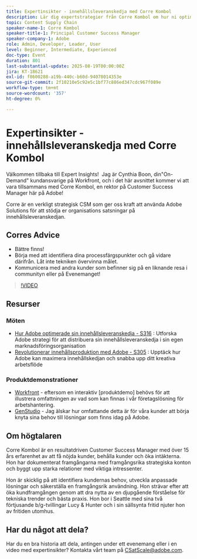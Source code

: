 ```yaml
---
title: Expertinsikter - innehållsleveranskedja med Corre Kombol
description: Lär dig expertstrategier från Corre Kombol om hur ni optimerar er innehållsleveranskedja med Adobe lösningar. Öka effektiviteten, samarbetet och resultaten.
topic: Content Supply Chain
speaker-name-1: Corre Kombol
speaker-title-1: Principal Customer Success Manager
speaker-company-1: Adobe
role: Admin, Developer, Leader, User
level: Beginner, Intermediate, Experienced
doc-type: Event
duration: 801
last-substantial-update: 2025-08-19T00:00:00Z
jira: KT-18621
exl-id: f8600288-a19b-440c-b60d-94078014353e
source-git-commit: 2f10210e5c92e5c1bf77c886ed347cdc967f089e
workflow-type: tm+mt
source-wordcount: '357'
ht-degree: 0%

---
```


# Expertinsikter - innehållsleveranskedja med Corre Kombol

Välkommen tillbaka till Expert Insights!  Jag är Cynthia Boon, din&quot;On-Demand&quot; kundansvarige på Workfront, och i det här avsnittet kommer vi att vara tillsammans med Corre Kombol, en rektor på Customer Success Manager här på Adobe!  

Corre är en verkligt strategisk CSM som ger oss kraft att använda Adobe Solutions för att stödja er organisations satsningar på innehållsleveranskedjan. 

## Corres Advice

* Bättre finns! 
* Börja med att identifiera dina processfärgspunkter och gå vidare därifrån. Låt inte tekniken övervinna målet.
* Kommunicera med andra kunder som befinner sig på en liknande resa i communityn eller på Evenemanget! 

>[!VIDEO](https://video.tv.adobe.com/v/3469998/?learn=on&enablevpops&captions=swe)

## Resurser

### Möten

* [Hur Adobe optimerade sin innehållsleveranskedja - S316](https://business.adobe.com/summit/2024/sessions/how-adobe-optimized-its-content-supply-chain-s316.html) : Utforska Adobe strategi för att distribuera sin innehållsleveranskedja i sin egen marknadsföringsorganisation 
* [Revolutionerar innehållsproduktion med Adobe - S305](https://business.adobe.com/summit/2024/sessions/revolutionizing-content-production-with-adobe-s305.html) : Upptäck hur Adobe kan maximera innehållskedjan och snabba upp ditt kreativa arbetsflöde 

### Produktdemonstrationer

* [Workfront](https://business.adobe.com/product-demos/workfront/interactive-tour.html) - eftersom en interaktiv [produktdemo] behövs för att illustrera omfattningen av vad som kan finnas i vår företagslösning för arbetshantering.  
* [GenStudio](https://business.adobe.com/resources/sdk/getting-started-with-adobe-genstudio.html) - Jag älskar hur omfattande detta är för våra kunder att börja knyta sina behov till lösningar som finns idag på Adobe.

## Om högtalaren 

Corre Kombol är en resultatdriven Customer Success Manager med över 15 års erfarenhet av att få nöjda kunder, behålla kunder och öka intäkterna. Hon har dokumenterat framgångarna med framgångsrika strategiska konton och byggt upp starka relationer med viktiga intressenter.

Hon är skicklig på att identifiera kundernas behov, utveckla anpassade lösningar och säkerställa en framgångsrik användning. Hon strävar efter att öka kundframgången genom att dra nytta av en djupgående förståelse för tekniska trender och bästa praxis. Hon bor i Seattle med sina två förtjusande b/g-tvillingar Lucy &amp; Hunter och i sin sällsynta fritid njuter hon av fritiden utomhus. 

## Har du något att dela?

Har du en bra historia att dela, antingen under ett evenemang eller i en video med expertinsikter? Kontakta vårt team på [CSatScale@adobe.com](mailto:CSatScale@adobe.com).

